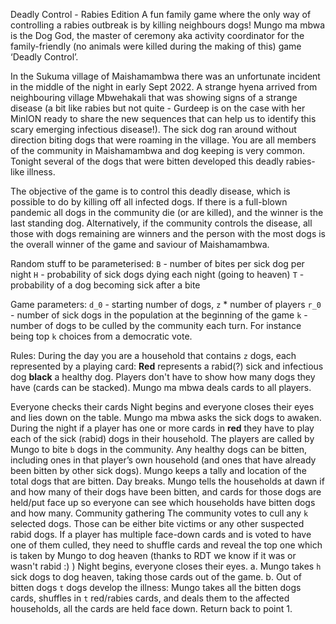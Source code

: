 Deadly Control - Rabies Edition
A fun family game where the only way of controlling a rabies outbreak is by killing neighbours dogs!
Mungo ma mbwa is the Dog God, the master of ceremony aka activity coordinator for the family-friendly (no animals were killed during the making of this) game ‘Deadly Control’.

In the Sukuma village of Maishamambwa there was an unfortunate incident in the middle of the night in early Sept 2022. A strange hyena arrived from neighbouring village Mbwehakali that was showing signs of a strange disease (a bit like rabies but not quite - Gurdeep is on the case with her MinION ready to share the new sequences that can help us to identify this scary emerging infectious disease!). The sick dog ran around without direction biting dogs that were roaming in the village. You are all members of the community in Maishamambwa and dog keeping is very common. Tonight several of the dogs that were bitten developed this deadly rabies-like illness.

The objective of the game is to control this deadly disease, which is possible to do by killing off all infected dogs. If there is a full-blown pandemic all dogs in the community die (or are killed), and the winner is the last standing dog. Alternatively, if the community controls the disease, all those with dogs remaining are winners and the person with the most dogs is the overall winner of the game and saviour of Maishamambwa.

Random stuff to be parameterised:
`B` - number of bites per sick dog per night
`H` - probability of sick dogs dying each night (going to heaven)
`T` - probability of a dog becoming sick after a bite

Game parameters:
`d_0` - starting number of dogs, `z` * number of players
`r_0` - number of sick dogs in the population at the beginning of the game
`k` - number of dogs to be culled by the community each turn. For instance being top `k` choices from a democratic vote.

Rules:
During the day you are a household that contains `z` dogs, each represented by a playing card:
**Red** represents a rabid(?) sick and infectious dog
**black** a healthy dog. 
Players don't have to show how many dogs they have (cards can be stacked). 
Mungo ma mbwa deals cards to all players.

Everyone checks their cards
Night begins and everyone closes their eyes and lies down on the table.
Mungo ma mbwa asks the sick dogs to awaken. During the night if a player has one or more cards in **red** they have to play each of the sick (rabid) dogs in their household. The players are called by Mungo to bite `b` dogs in the community. Any healthy dogs can be bitten, including ones in that player’s own household (and ones that have already been bitten by other sick dogs).
Mungo keeps a tally and location of the total dogs that are bitten.
Day breaks.
Mungo tells the households at dawn if and how many of their dogs have been bitten, and cards for those dogs are held/put face up so everyone can see which households have bitten dogs and how many.
Community gathering
The community votes to cull any `k` selected dogs. Those can be either bite victims or any other suspected rabid dogs. If a player has multiple face-down cards and is voted to have one of them culled, they need to shuffle cards and reveal the top one which is taken by Mungo to dog heaven (thanks to RDT we know if it was or wasn't rabid :) )
Night begins, everyone closes their eyes.
a. Mungo takes `h` sick dogs to dog heaven, taking those cards out of the game.
b. Out of bitten dogs `t` dogs develop the illness: Mungo takes all the bitten dogs cards, shuffles in `t` red/rabies cards, and deals them to the affected households, all the cards are held face down.
Return back to point 1.




